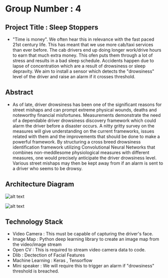 # Group Number : 4

## Project Title : Sleep Stoppers
  -   "Time is money". We often hear this in relevance with the fast paced 21st century life. This has meant
      that we use more cab/taxi services than ever before. The cab drivers end up doing longer work/drive hours to earn
      that much extra money. This ofen puts them through a lot of stress and results in a bad sleep schedule. Accidents
      happen due to lapse of concentration which are a result of drowsiness or sleep depravity. We aim to install a sensor
      which detects the "drowsiness" level of the driver and raise an alarm if it crosses threshold.

## Abstract
  - As of late, driver drowsiness has been one of the significant reasons for street mishaps and can prompt extreme physical wounds, deaths and noteworthy financial misfortunes. Measurements demonstrate the need of a dependable driver drowsiness discovery framework which could alarm the driver before a disaster occurs. A nitty gritty survey on the measures will give understanding on the current frameworks, issues related with them and the improvements that should be done to make a powerful framework. By structuring a cross breed drowsiness identification framework utilizing Convolutional Neural Networks that combines non-meddlesome physiological measures with different measures, one would precisely anticipate the driver drowsiness level. Various street mishaps may then be kept away from if an alarm is sent to a driver who seems to be drowsy.
      
## Architecture Diagram
![alt text](https://github.com/SJSUSpring2020-CMPE272/Sleep-Stoppers/blob/master/architecture_diag_ss.png "arch diag")

![alt text](https://github.com/akshay-sjsu-173/cmpe272-project/blob/master/Report%20Stuff/How-facial-recog-works.JPG "prof flow")
## Technology Stack
   - Video Camera : This must be capable of capturing the driver's face.
   - Image Map : Python deep learning library to create an image map from the video/image stream
   - Open CV : This is required to stream video camera data to code.
   - Dlib : Dectection of Facial Features
   - Machine Learning : Keras , Tensorflow
   - Mini speaker : We will require this to trigger an alarm if "drowsiness" threshold is breached.
